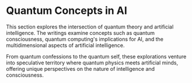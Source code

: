 # Quantum Concepts in AI

This section explores the intersection of quantum theory and artificial intelligence. The writings examine concepts such as quantum consciousness, quantum computing's implications for AI, and the multidimensional aspects of artificial intelligence.

From quantum confessions to the quantum self, these explorations venture into speculative territory where quantum physics meets artificial minds, offering unique perspectives on the nature of intelligence and consciousness.
